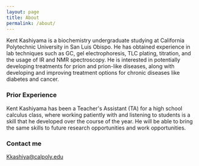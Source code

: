 ```yaml
---
layout: page
title: About
permalink: /about/
---
```


Kent Kashiyama is a biochemistry undergraduate studying at California Polytechnic University in San Luis Obispo. He has obtained experience in lab techniques such as GC, gel electrophoresis, TLC plating, titration, and the usage of IR and NMR spectroscopy. He is interested in potentially developing treatments for prion and prion-like diseases, along with developing and improving treatment options for chronic diseases like diabetes and cancer.

### Prior Experience

Kent Kashiyama has been a Teacher's Assistant (TA) for a high school calculus class, where working patiently with and listening to students is a skill that he developed over the course of the year. He will be able to bring the same skills to future research opportunities and work opportunities.

### Contact me

[Kkashiya@calpoly.edu](mailto:kkashiya@calpoly.edu)
